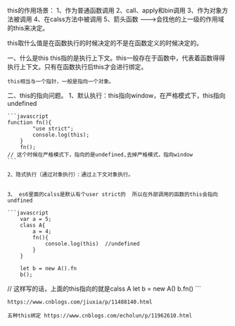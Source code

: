 
this的作用场景：
1、作为普通函数调用
2、call、apply和bin调用
3、作为对象方法被调用
4、在calss方法中被调用
5、箭头函数 --->会找他的上一级的作用域的this来决定。

this取什么值是在函数执行的时候决定的不是在函数定义的时候决定的。

一、什么是this
    this指的是执行上下文。this一般存在于函数中，代表着函数得得执行上下文。只有在函数执行后this才会进行绑定。

    this相当与一个指针，一般是指向一个对象。

二、this的指向问题。
    1、默认执行：this指向window，在严格模式下，this指向undefined 

    ```javascript
    function fn(){
            "use strict";
            console.log(this);
        }
        fn();
    // 这个时候在严格模式下，指向的是undefined,去掉严格模式，指向window
    ```

    2、隐式执行（通过对象执行）：通过上下文对象执行。


    3、 es6里面的calss是默认有个user strict的  所以在外部调用的函数的this会指向undfined

    ```javascript
        var a = 5;
        class A{
            a = 4;
            fn(){
                console.log(this)  //undefined   
            }
        }

        let b = new A().fn  
        b();

// 这样写的话，上面的this指向的就是calss A 
        let b = new A()
        b.fn()
    ```

    https://www.cnblogs.com/jiuxia/p/11488140.html

    五种this绑定 https://www.cnblogs.com/echolun/p/11962610.html